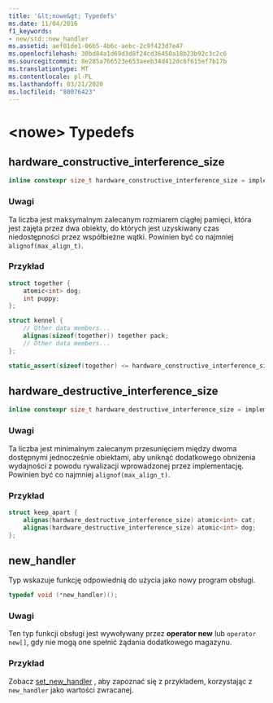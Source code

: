 ```yaml
---
title: '&lt;nowe&gt; Typedefs'
ms.date: 11/04/2016
f1_keywords:
- new/std::new_handler
ms.assetid: aef01de1-06b5-4b6c-aebc-2c9f423d7e47
ms.openlocfilehash: 30bd84a1d69d3d8f24cd36450a18b23b92c3c2c6
ms.sourcegitcommit: 8e285a766523e653aeeb34d412dc6f615ef7b17b
ms.translationtype: MT
ms.contentlocale: pl-PL
ms.lasthandoff: 03/21/2020
ms.locfileid: "80076423"
---
```

# <a name="ltnewgt-typedefs"></a>&lt;nowe&gt; Typedefs

## <a name="hardware_constructive_interference_size"></a><a name="hardware_constructive_interference_size"></a>hardware_constructive_interference_size

```cpp
inline constexpr size_t hardware_constructive_interference_size = implementation-defined;
```

### <a name="remarks"></a>Uwagi

Ta liczba jest maksymalnym zalecanym rozmiarem ciągłej pamięci, która jest zajęta przez dwa obiekty, do których jest uzyskiwany czas niedostępności przez współbieżne wątki. Powinien być co najmniej `alignof(max_align_t)`.

### <a name="example"></a>Przykład

```cpp
struct together {
    atomic<int> dog;
    int puppy;
};

struct kennel {
    // Other data members...
    alignas(sizeof(together)) together pack;
    // Other data members...
};

static_assert(sizeof(together) <= hardware_constructive_interference_size);
```

## <a name="hardware_destructive_interference_size"></a><a name="hardware_destructive_interference_size"></a>hardware_destructive_interference_size

```cpp
inline constexpr size_t hardware_destructive_interference_size = implementation-defined;
```

### <a name="remarks"></a>Uwagi

Ta liczba jest minimalnym zalecanym przesunięciem między dwoma dostępnymi jednocześnie obiektami, aby uniknąć dodatkowego obniżenia wydajności z powodu rywalizacji wprowadzonej przez implementację. Powinien być co najmniej `alignof(max_align_t)`.

### <a name="example"></a>Przykład

```cpp
struct keep_apart {
    alignas(hardware_destructive_interference_size) atomic<int> cat;
    alignas(hardware_destructive_interference_size) atomic<int> dog;
};
```

## <a name="new_handler"></a><a name="new_handler"></a>new_handler

Typ wskazuje funkcję odpowiednią do użycia jako nowy program obsługi.

```cpp
typedef void (*new_handler)();
```

### <a name="remarks"></a>Uwagi

Ten typ funkcji obsługi jest wywoływany przez **operator new** lub `operator new[]`, gdy nie mogą one spełnić żądania dodatkowego magazynu.

### <a name="example"></a>Przykład

Zobacz [set_new_handler](../standard-library/new-functions.md#set_new_handler) , aby zapoznać się z przykładem, korzystając z `new_handler` jako wartości zwracanej.
